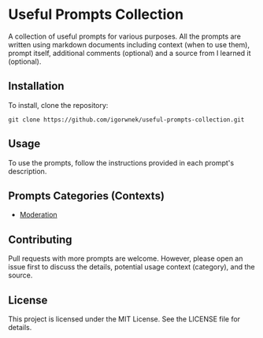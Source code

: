 # Useful Prompts Collection

A collection of useful prompts for various purposes. All the prompts are written using markdown documents including context (when to use them), prompt itself, additional comments (optional) and a source from I learned it (optional).

## Installation

To install, clone the repository:

```shell
git clone https://github.com/igorwnek/useful-prompts-collection.git
```

## Usage

To use the prompts, follow the instructions provided in each prompt's description.

## Prompts Categories (Contexts)

- [Moderation](./prompts/moderation/moderation.md)

## Contributing

Pull requests with more prompts are welcome. However, please open an issue first to discuss the details, potential usage context (category), and the source.

## License

This project is licensed under the MIT License. See the LICENSE file for details.
